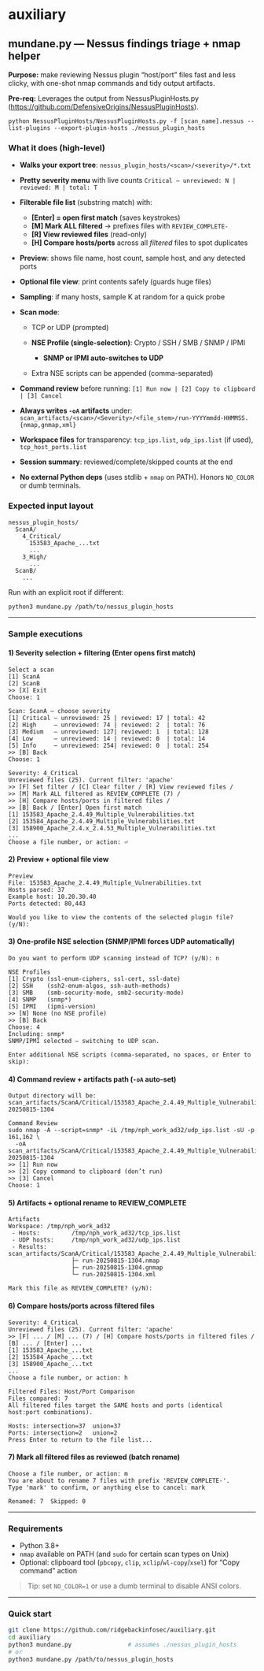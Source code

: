 # auxiliary

## mundane.py — Nessus findings triage + nmap helper

**Purpose:** make reviewing Nessus plugin “host/port” files fast and less clicky, with one-shot nmap commands and tidy output artifacts.

**Pre-req:** Leverages the output from NessusPluginHosts.py (https://github.com/DefensiveOrigins/NessusPluginHosts).

`python NessusPluginHosts/NessusPluginHosts.py -f [scan_name].nessus --list-plugins --export-plugin-hosts ./nessus_plugin_hosts`

### What it does (high-level)

* **Walks your export tree**: `nessus_plugin_hosts/<scan>/<severity>/*.txt`
* **Pretty severity menu** with live counts
  `Critical — unreviewed: N | reviewed: M | total: T`
* **Filterable file list** (substring match) with:

  * **\[Enter] = open first match** (saves keystrokes)
  * **\[M] Mark ALL filtered** → prefixes files with `REVIEW_COMPLETE-`
  * **\[R] View reviewed files** (read-only)
  * **\[H] Compare hosts/ports** across all *filtered* files to spot duplicates
* **Preview**: shows file name, host count, sample host, and any detected ports
* **Optional file view**: print contents safely (guards huge files)
* **Sampling**: if many hosts, sample K at random for a quick probe
* **Scan mode**:

  * TCP or UDP (prompted)
  * **NSE Profile (single-selection)**: Crypto / SSH / SMB / SNMP / IPMI

    * **SNMP or IPMI auto-switches to UDP**
  * Extra NSE scripts can be appended (comma-separated)
* **Command review** before running:
  `[1] Run now | [2] Copy to clipboard | [3] Cancel`
* **Always writes `-oA` artifacts** under:
  `scan_artifacts/<scan>/<Severity>/<file_stem>/run-YYYYmmdd-HHMMSS.{nmap,gnmap,xml}`
* **Workspace files** for transparency:
  `tcp_ips.list`, `udp_ips.list` (if used), `tcp_host_ports.list`
* **Session summary**: reviewed/complete/skipped counts at the end
* **No external Python deps** (uses stdlib + `nmap` on PATH). Honors `NO_COLOR` or dumb terminals.

### Expected input layout

```
nessus_plugin_hosts/
  ScanA/
    4_Critical/
      153583_Apache_...txt
      ...
    3_High/
      ...
  ScanB/
    ...
```

Run with an explicit root if different:

```bash
python3 mundane.py /path/to/nessus_plugin_hosts
```

---

### Sample executions

#### 1) Severity selection + filtering (Enter opens first match)

```text
Select a scan
[1] ScanA
[2] ScanB
>> [X] Exit
Choose: 1

Scan: ScanA — choose severity
[1] Critical — unreviewed: 25 | reviewed: 17 | total: 42
[2] High     — unreviewed: 74 | reviewed: 2  | total: 76
[3] Medium   — unreviewed: 127| reviewed: 1  | total: 128
[4] Low      — unreviewed: 14 | reviewed: 0  | total: 14
[5] Info     — unreviewed: 254| reviewed: 0  | total: 254
>> [B] Back
Choose: 1

Severity: 4_Critical
Unreviewed files (25). Current filter: 'apache'
>> [F] Set filter / [C] Clear filter / [R] View reviewed files /
>> [M] Mark ALL filtered as REVIEW_COMPLETE (7) /
>> [H] Compare hosts/ports in filtered files /
>> [B] Back / [Enter] Open first match
[1] 153583_Apache_2.4.49_Multiple_Vulnerabilities.txt
[2] 153584_Apache_2.4.49_Multiple_Vulnerabilities.txt
[3] 158900_Apache_2.4.x_2.4.53_Multiple_Vulnerabilities.txt
...
Choose a file number, or action: ⏎
```

#### 2) Preview + optional file view

```text
Preview
File: 153583_Apache_2.4.49_Multiple_Vulnerabilities.txt
Hosts parsed: 37
Example host: 10.20.30.40
Ports detected: 80,443

Would you like to view the contents of the selected plugin file? (y/N):
```

#### 3) One-profile NSE selection (SNMP/IPMI forces UDP automatically)

```text
Do you want to perform UDP scanning instead of TCP? (y/N): n

NSE Profiles
[1] Crypto (ssl-enum-ciphers, ssl-cert, ssl-date)
[2] SSH    (ssh2-enum-algos, ssh-auth-methods)
[3] SMB    (smb-security-mode, smb2-security-mode)
[4] SNMP   (snmp*)
[5] IPMI   (ipmi-version)
>> [N] None (no NSE profile)
>> [B] Back
Choose: 4
Including: snmp*
SNMP/IPMI selected — switching to UDP scan.

Enter additional NSE scripts (comma-separated, no spaces, or Enter to skip):
```

#### 4) Command review + artifacts path (`-oA` auto-set)

```text
Output directory will be:
scan_artifacts/ScanA/Critical/153583_Apache_2.4.49_Multiple_Vulnerabilities/run-20250815-1304

Command Review
sudo nmap -A --script=snmp* -iL /tmp/nph_work_ad32/udp_ips.list -sU -p 161,162 \
  -oA scan_artifacts/ScanA/Critical/153583_Apache_2.4.49_Multiple_Vulnerabilities/run-20250815-1304
>> [1] Run now
>> [2] Copy command to clipboard (don’t run)
>> [3] Cancel
Choose: 1
```

#### 5) Artifacts + optional rename to REVIEW\_COMPLETE

```text
Artifacts
Workspace: /tmp/nph_work_ad32
 - Hosts:         /tmp/nph_work_ad32/tcp_ips.list
 - UDP hosts:     /tmp/nph_work_ad32/udp_ips.list
 - Results:       scan_artifacts/ScanA/Critical/153583_Apache_2.4.49_Multiple_Vulnerabilities/
                  ├─ run-20250815-1304.nmap
                  ├─ run-20250815-1304.gnmap
                  └─ run-20250815-1304.xml

Mark this file as REVIEW_COMPLETE? (y/N):
```

#### 6) Compare hosts/ports across filtered files

```text
Severity: 4_Critical
Unreviewed files (25). Current filter: 'apache'
>> [F] ... / [M] ... (7) / [H] Compare hosts/ports in filtered files / [B] ... / [Enter] ...
[1] 153583_Apache_...txt
[2] 153584_Apache_...txt
[3] 158900_Apache_...txt
...
Choose a file number, or action: h

Filtered Files: Host/Port Comparison
Files compared: 7
All filtered files target the SAME hosts and ports (identical host:port combinations).

Hosts: intersection=37  union=37
Ports: intersection=2   union=2
Press Enter to return to the file list...
```

#### 7) Mark all filtered files as reviewed (batch rename)

```text
Choose a file number, or action: m
You are about to rename 7 files with prefix 'REVIEW_COMPLETE-'.
Type 'mark' to confirm, or anything else to cancel: mark

Renamed: 7  Skipped: 0
```

---

### Requirements

* Python 3.8+
* `nmap` available on PATH (and `sudo` for certain scan types on Unix)
* Optional: clipboard tool (`pbcopy`, `clip`, `xclip`/`wl-copy`/`xsel`) for “Copy command” action

> Tip: set `NO_COLOR=1` or use a dumb terminal to disable ANSI colors.

---

### Quick start

```bash
git clone https://github.com/ridgebackinfosec/auxiliary.git
cd auxiliary
python3 mundane.py                # assumes ./nessus_plugin_hosts
# or
python3 mundane.py /path/to/nessus_plugin_hosts
```
